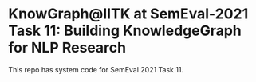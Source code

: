 # KnowGraph@IITK at SemEval-2021 Task 11: Building KnowledgeGraph for NLP Research
This repo has system code for SemEval 2021 Task 11.
